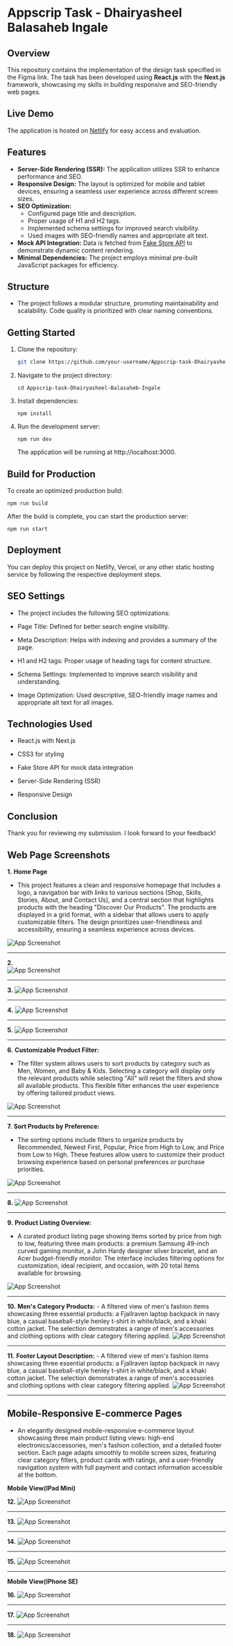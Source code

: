 # Appscrip Task - Dhairyasheel Balasaheb Ingale

## Overview
This repository contains the implementation of the design task specified in the Figma link. The task has been developed using **React.js** with the **Next.js** framework, showcasing my skills in building responsive and SEO-friendly web pages.

## Live Demo
The application is hosted on [Netlify](https://appscripecommerce.netlify.app/) for easy access and evaluation.

## Features
- **Server-Side Rendering (SSR):** The application utilizes SSR to enhance performance and SEO.
- **Responsive Design:** The layout is optimized for mobile and tablet devices, ensuring a seamless user experience across different screen sizes.
- **SEO Optimization:** 
  - Configured page title and description.
  - Proper usage of H1 and H2 tags.
  - Implemented schema settings for improved search visibility.
  - Used images with SEO-friendly names and appropriate alt text.
- **Mock API Integration:** Data is fetched from [Fake Store API](https://fakestoreapi.com/) to demonstrate dynamic content rendering.
- **Minimal Dependencies:** The project employs minimal pre-built JavaScript packages for efficiency.

## Structure
- The project follows a modular structure, promoting maintainability and scalability. Code quality is prioritized with clear naming conventions.

## Getting Started
1. Clone the repository:
   ```bash
   git clone https://github.com/your-username/Appscrip-task-Dhairyasheel-Balasaheb-Ingale.git

2. Navigate to the project directory:
  
       cd Appscrip-task-Dhairyasheel-Balasaheb-Ingale

3. Install dependencies:

       npm install

4. Run the development server:
    
       npm run dev

   The application will be running at http://localhost:3000.


 ## Build for Production

   To create an optimized production build:

    npm run build

   After the build is complete, you can start the production server:
    
    npm run start

## Deployment
You can deploy this project on Netlify, Vercel, or any other static hosting service by following the respective deployment steps.

## SEO Settings
- The project includes the following SEO optimizations:

- Page Title: Defined for better search engine visibility.

- Meta Description: Helps with indexing and provides a summary of the page.

- H1 and H2 tags: Proper usage of heading tags for content structure.

- Schema Settings: Implemented to improve search visibility and understanding.

- Image Optimization: Used descriptive, SEO-friendly image names and appropriate alt text for all images.


## Technologies Used
- React.js with Next.js

- CSS3 for styling

- Fake Store API for mock data integration

- Server-Side Rendering (SSR)

- Responsive Design

## Conclusion
Thank you for reviewing my submission. I look forward to your feedback!

## Web Page Screenshots
**1.**
 **Home Page**
   - This project features a clean and responsive homepage that includes a logo, a navigation bar with links to various sections (Shop, Skills, Stories, About, and Contact Us), and a central section that highlights products with the heading "Discover Our Products". The products are displayed in a grid format, with a sidebar that allows users to apply customizable filters. The design prioritizes user-friendliness and accessibility, ensuring a seamless experience across devices.
   
 ![App Screenshot](screenshots/appscrip1.jpeg)

 ---

**2.**  
![App Screenshot](screenshots/appscrip2.jpeg)

---


**3.**
 ![App Screenshot](screenshots/appscrip3.jpeg)

 ---
 

**4.**
 ![App Screenshot](screenshots/appscrip4.jpeg)

 ---


**5.** 
![App Screenshot](screenshots/appscrip5.jpeg)

---


**6.** 
**Customizable Product Filter:**
- The filter system allows users to sort products by category such as Men, Women, and Baby & Kids. Selecting a category will display only the relevant products while selecting "All" will reset the filters and show all available products. This flexible filter enhances the user experience by offering tailored product views.

 ![App Screenshot](screenshots/appscrip6.jpeg)

 ---


**7.** 
**Sort Products by Preference:**
- The sorting options include filters to organize products by Recommended, Newest First, Popular, Price from High to Low, and Price from Low to High. These features allow users to customize their product browsing experience based on personal preferences or purchase priorities.

 ![App Screenshot](screenshots/appscrip7.jpeg)

---

**8.** 
![App Screenshot](screenshots/appscrip8.jpeg)

---


**9.** 
**Product Listing Overview:**
- A curated product listing page showing items sorted by price from high to low, featuring three main products: a premium Samsung 49-inch curved gaming monitor, a John Hardy designer silver bracelet, and an Acer budget-friendly monitor. The interface includes filtering options for customization, ideal recipient, and occasion, with 20 total items available for browsing.
  
 ![App Screenshot](screenshots/appscrip9.jpeg)

 ---
 

**10.** 
**Men's Category Products:**
    - A filtered view of men's fashion items showcasing three essential products: a Fjallraven laptop backpack in navy blue, a casual baseball-style henley t-shirt in white/black, and a khaki cotton jacket. The selection demonstrates a range of men's accessories and clothing options with clear category filtering applied.
      ![App Screenshot](screenshots/appscrip10.jpeg)

---
    

**11.** 
**Footer Layout Description:**
    - A filtered view of men's fashion items showcasing three essential products: a Fjallraven laptop backpack in navy blue, a casual baseball-style henley t-shirt in white/black, and a khaki cotton jacket. The selection demonstrates a range of men's accessories and clothing options with clear category filtering applied.
      ![App Screenshot](screenshots/appscrip11.jpeg)

--- 

## Mobile-Responsive E-commerce Pages
   - An elegantly designed mobile-responsive e-commerce layout showcasing three main product listing views: high-end electronics/accessories, men's fashion collection, and a detailed footer section. Each page adapts smoothly to mobile screen sizes, featuring clear category filters, product cards with ratings, and a user-friendly navigation system with full payment and contact information accessible at the bottom.


**Mobile View(IPad Mini)**

**12.** 
![App Screenshot](screenshots/appscrip12.jpeg)

---

**13.** 
![App Screenshot](screenshots/appscrip13.jpeg)

---

**14.** 
![App Screenshot](screenshots/appscrip14.jpeg)

---

**15.** 
![App Screenshot](screenshots/appscrip15.jpeg)

---

**Mobile View(IPhone SE)**


**16.** 
![App Screenshot](screenshots/appscrip16.jpeg)

---

**17.** 
![App Screenshot](screenshots/appscrip17.jpeg)

---

**18.** 
![App Screenshot](screenshots/appscrip18.jpeg)



  


